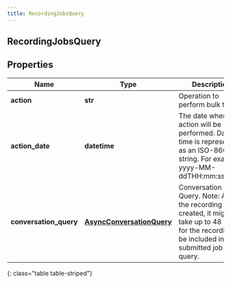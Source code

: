 ```yaml
---
title: RecordingJobsQuery
---
```

## RecordingJobsQuery

## Properties

|Name | Type | Description | Notes|
|------------ | ------------- | ------------- | -------------|
| **action** | **str** | Operation to perform bulk task | |
| **action_date** | **datetime** | The date when the action will be performed. Date time is represented as an ISO-8601 string. For example: yyyy-MM-ddTHH:mm:ss.SSSZ | |
| **conversation_query** | [**AsyncConversationQuery**](AsyncConversationQuery.html) | Conversation Query. Note: After the recording is created, it might take up to 48 hours for the recording to be included in the submitted job query. | |
{: class="table table-striped"}


